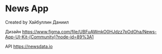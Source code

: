 <h1> News App </h1>
Created by Хайбуллин Даниил

Дизайн
https://www.figma.com/file/UBFuAWmkO0HJdzz7pOdOha/News-App-UI-Kit-(Community)?node-id=89%3A1

API
https://newsdata.io
